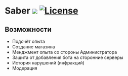 # Saber ![](https://img.shields.io/badge/python-3.7+-blue.svg) [![License](https://img.shields.io/github/license/runic-tears/twig-bot)](./LICENSE)

## Возможности
- Подсчёт опыта
- Создание магазина
- Менджмент опыта со стороны Администратора
- Защита от добавления бота на сторонние серверы
- История нарушений (инфракций)
- Модерация
